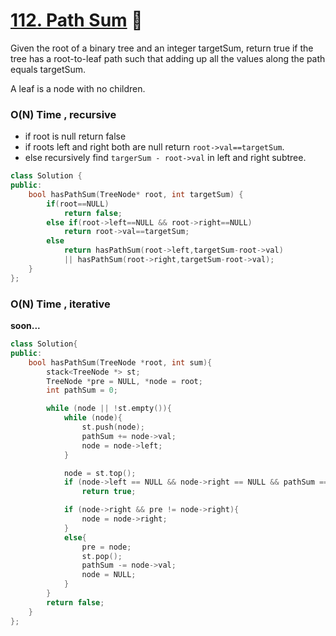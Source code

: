 # [112. Path Sum](https://leetcode.com/problems/path-sum/) 🌟

Given the root of a binary tree and an integer targetSum, return true if the tree has a root-to-leaf path such that adding up all the values along the path equals targetSum.

A leaf is a node with no children.

### O(N) Time , recursive

- if root is null return false
- if roots left and right both are null return `root->val==targetSum`.
- else recursively find `targerSum - root->val` in left and right subtree.

```cpp
class Solution {
public:
    bool hasPathSum(TreeNode* root, int targetSum) {
        if(root==NULL)
            return false;
        else if(root->left==NULL && root->right==NULL)
            return root->val==targetSum;
        else
            return hasPathSum(root->left,targetSum-root->val)
            || hasPathSum(root->right,targetSum-root->val);
    }
};
```

### O(N) Time , iterative

**soon...**

<!-- TODO: itterative solution -->

```cpp
class Solution{
public:
    bool hasPathSum(TreeNode *root, int sum){
        stack<TreeNode *> st;
        TreeNode *pre = NULL, *node = root;
        int pathSum = 0;

        while (node || !st.empty()){
            while (node){
                st.push(node);
                pathSum += node->val;
                node = node->left;
            }

            node = st.top();
            if (node->left == NULL && node->right == NULL && pathSum == sum)
                return true;

            if (node->right && pre != node->right){
                node = node->right;
            }
            else{
                pre = node;
                st.pop();
                pathSum -= node->val;
                node = NULL;
            }
        }
        return false;
    }
};
```
